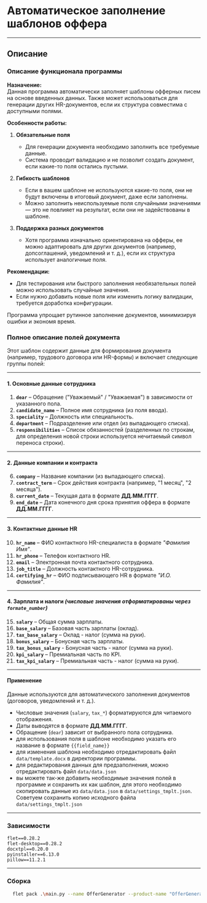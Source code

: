 # Автоматическое заполнение шаблонов оффера

----

## Описание

### Описание функционала программы  

**Назначение:**  
Данная программа автоматически заполняет шаблоны офферных писем на основе введенных данных. Также может использоваться для генерации других HR-документов, если их структура совместима с доступными полями.  

**Особенности работы:**  
1. **Обязательные поля**  
   - Для генерации документа необходимо заполнить все требуемые данные.  
   - Система проводит валидацию и не позволит создать документ, если какие-то поля остались пустыми.  

2. **Гибкость шаблонов**  
   - Если в вашем шаблоне не используются какие-то поля, они не будут включены в итоговый документ, даже если заполнены.  
   - Можно заполнить неиспользуемые поля случайными значениями — это не повлияет на результат, если они не задействованы в шаблоне.  

3. **Поддержка разных документов**  
   - Хотя программа изначально ориентирована на офферы, ее можно адаптировать для других документов (например, допсоглашений, уведомлений и т. д.), если их структура использует аналогичные поля.  

**Рекомендации:**  
- Для тестирования или быстрого заполнения необязательных полей можно использовать случайные значения.  
- Если нужно добавить новые поля или изменить логику валидации, требуется доработка конфигурации.  

Программа упрощает рутинное заполнение документов, минимизируя ошибки и экономя время.

### **Полное описание полей документа**  

Этот шаблон содержит данные для формирования документа (например, трудового договора или HR-формы) и включает следующие группы полей:  

---

#### **1. Основные данные сотрудника**  
1. **`dear`** – Обращение ("Уважаемый" / "Уважаемая") в зависимости от указанного пола.  
2. **`candidate_name`** – Полное имя сотрудника (из поля ввода).  
3. **`speciality`** – Должность или специальность.  
4. **`department`** – Подразделение или отдел (из выпадающего списка).  
5. **`responsibilities`** – Список обязанностей (разделенных по строкам, для определения новой строки используется нечитаемый символ переноса строки).   

---

#### **2. Данные компании и контракта**  
6. **`company`** – Название компании (из выпадающего списка).  
7. **`contract_term`** – Срок действия контракта (например, "1 месяц", "2 месяца").  
8. **`current_date`** – Текущая дата в формате **ДД.ММ.ГГГГ**.
9. **`end_date`** – Дата конечного дня срока принятия оффера в формате **ДД.ММ.ГГГГ**.  

---

#### **3. Контактные данные HR**  
10. **`hr_name`** – ФИО контактного HR-специалиста в формате *"Фамилия Имя"*.  
11. **`hr_phone`** – Телефон контактного HR.  
12. **`email`** – Электронная почта контактного сотрудника. 
13. **`job_title`** – Должность контактного HR-сотрудника.  
14. **`certifying_hr`** – ФИО подписывающего HR в формате *"И.О. Фамилия"*.  

---

#### **4. Зарплата и налоги** *(числовые значения отформатированы через `formate_number`)*  
15. **`salary`** – Общая сумма зарплаты.  
16. **`base_salary`** – Базовая часть зарплаты (оклад).  
17. **`tax_base_salary`** – Оклад - налог (сумма на руки).  
18. **`bonus_salary`** – Бонусная часть зарплаты.  
19. **`tax_bonus_salary`** - Бонусная часть - налог (сумма на руки).  
20. **`kpi_salary`** – Премиальная часть по KPI.  
21. **`tax_kpi_salary`** – Премиальная часть - налог (сумма на руки).  

---

#### **Применение**  
Данные используются для автоматического заполнения документов (договоров, уведомлений и т. д.).  
- Числовые значения (`salary`, `tax_*`) форматируются для читаемого отображения.  
- Даты выводятся в формате **ДД.ММ.ГГГГ**.  
- Обращение (`dear`) зависит от выбранного пола сотрудника.
- для использования поля в шаблоне необходимо указать его название в формате `{{field_name}}`
- для изменения шаблона необходимо отредактировать файл `data/template.docx` в директории программы.
- для редактирования данных для предзаполнения, можно отредактировать файл `data/data.json`
- вы можете так-же добавить необходимые значения полей в программе и сохранить их как шаблон, 
для этого необходимо скопировать данные из `data/data.json` в `data/settings_tmplt.json`. Советуем сохранить копию 
исходного файла `data/settings_tmplt.json` 

----

### Зависимости

    flet==0.28.2
    flet-desktop==0.28.2
    docxtpl==0.20.0
    pyinstaller==6.13.0
    pillow==11.2.1

----

### Сборка

```bash
  flet pack .\main.py --name OfferGenerator --product-name "OfferGenerator" --product-version "1.0.0" --copyright "Copyright (c) 2025 Vladislav Poroshin" --icon "./data/icon.png"
```
